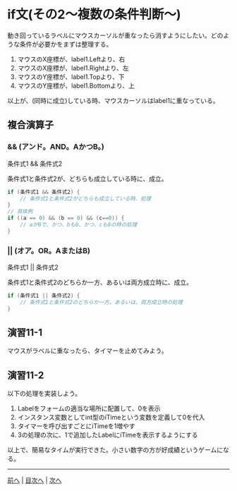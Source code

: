 # if文(その2～複数の条件判断～)
動き回っているラベルにマウスカーソルが重なったら消すようにしたい。どのような条件が必要かをまずは整理する。

1. マウスのX座標が、label1.Leftより、右
2. マウスのX座標が、label1.Rightより、左
3. マウスのY座標が、label1.Topより、下
4. マウスのY座標が、label1.Bottomより、上

以上が、(同時に成立)している時、マウスカーソルはlabel1に重なっている。

## 複合演算子
### && (アンド。AND。AかつB。)

条件式1 && 条件式2

条件式1と条件式2が、どちらも成立している時に、成立。

```cs
if (条件式1 && 条件式2) {
    // 条件式1と条件式2がどちらも成立している時、処理
}
// 具体例
if ((a == 0) && (b == 0) && (c==0)) {
    // aが0で、かつ、bも0、かつ、cも0の時の処理
}
```

### || (オア。OR。AまたはB)

条件式1 || 条件式2

条件式1と条件式2のどちらか一方、あるいは両方成立時に、成立。

```cs
if (条件式1 || 条件式2) {
    // 条件式1と条件式2のどちらか一方、あるいは、両方成立時の処理
}
```

## 演習11-1
マウスがラベルに重なったら、タイマーを止めてみよう。

## 演習11-2
以下の処理を実装しよう。

1.	Labelをフォームの適当な場所に配置して、0を表示
2.	インスタンス変数としてint型のiTimeという変数を定義して0を代入
3.	タイマーを呼び出すごとにiTimeを1増やす
4.	3の処理の次に、1で追加したLabelにiTimeを表示するようにする

以上で、簡易なタイムが実行できた。小さい数字の方が好成績というゲームになる。

---

[前へ](10.md) | [目次へ](README.md#%E7%9B%AE%E6%AC%A1) | [次へ](12.md)
